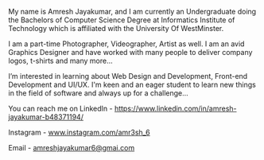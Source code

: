 My name is Amresh Jayakumar, and I am currently an
Undergraduate doing the Bachelors of Computer Science
Degree at Informatics Institute of Technology which is
affiliated with the University Of WestMinster.

I am a part-time Photographer, Videographer, Artist
as well. I am an avid Graphics Designer and have worked
with many people to deliver company logos, t-shirts and many more...

I’m interested in learning about Web Design and Development,
Front-end Development and UI/UX.  I'm keen and an eager
student to learn new things in the field of software and
always up for a challenge... 

You can reach me on
LinkedIn - https://www.linkedin.com/in/amresh-jayakumar-b48371194/

Instagram - www.instagram.com/amr3sh_6

Email - amreshjayakumar6@gmai.com

<!---
amr3sh/amr3sh is a ✨ special ✨ repository because its `README.md` (this file) appears on your GitHub profile.
You can click the Preview link to take a look at your changes.
--->
